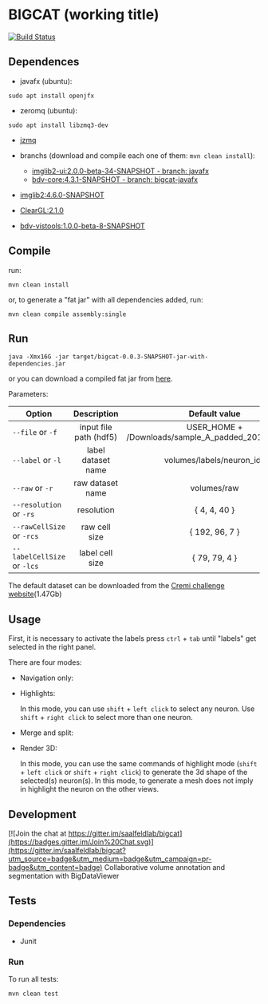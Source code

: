 # BIGCAT (working title)

[![Build Status](https://travis-ci.org/ssinhaleite/bigcat.svg?branch=javafx-generic-listeners)](https://travis-ci.org/ssinhaleite/bigcat)

## Dependences

* javafx (ubuntu):

```shell
sudo apt install openjfx
```

* zeromq (ubuntu):

```shell
sudo apt install libzmq3-dev
```
* [jzmq](https://github.com/zeromq/jzmq)

* branchs (download and compile each one of them: `mvn clean install`):
	* [imglib2-ui:2.0.0-beta-34-SNAPSHOT - branch: javafx](https://github.com/hanslovsky/imglib2-ui/tree/javafx)
	* [bdv-core:4.3.1-SNAPSHOT - branch: bigcat-javafx](https://github.com/hanslovsky/bigdataviewer-core/tree/bigcat-javafx)

* [imglib2:4.6.0-SNAPSHOT](https://github.com/imglib/imglib2.git)

* [ClearGL:2.1.0](https://github.com/ClearVolume/ClearGL.git)

* [bdv-vistools:1.0.0-beta-8-SNAPSHOT](https://github.com/bigdataviewer/bigdataviewer-vistools.git)

## Compile

run:

```shell
mvn clean install
```

or, to generate a "fat jar" with all dependencies added, run:

```shell
mvn clean compile assembly:single
```

## Run

```shell
java -Xmx16G -jar target/bigcat-0.0.3-SNAPSHOT-jar-with-dependencies.jar
```

or you can download a compiled fat jar from [here](https://www.dropbox.com/s/ouhmymh5k057mdg/bigcat-0.0.3-SNAPSHOT-jar-with-dependencies-07112017.jar?dl=0).

Parameters:

| Option                  | Description        | Default value             |
| ----------------------- |:------------------:|:-------------------------:|
| `--file` or `-f`        | input file path (hdf5) | USER_HOME + /Downloads/sample_A_padded_20160501.hdf |
| `--label` or `-l`       | label dataset name | volumes/labels/neuron_ids |
| `--raw` or `-r`         | raw dataset name   | volumes/raw               |
| `--resolution` or `-rs` | resolution         | { 4, 4, 40 }              |
| `--rawCellSize` or `-rcs` | raw cell size    | { 192, 96, 7 }            |
| `--labelCellSize` or `-lcs`| label cell size | { 79, 79, 4 }             |

The default dataset can be downloaded from the [Cremi challenge website](https://cremi.org/static/data/sample_A_padded_20160501.hdf)(1.47Gb)

## Usage

First, it is necessary to activate the labels 
press `ctrl` + `tab` until "labels" get selected in the right panel.

There are four modes:
* Navigation only:

* Highlights:

   In this mode, you can use `shift` + `left click` to select any neuron. Use `shift` + `right click` to select more than one neuron.

* Merge and split:

* Render 3D:

   In this mode, you can use the same commands of highlight mode (`shift` + `left click` or `shift` + `right click`) to generate the 3d shape of the selected(s) neuron(s).
   In this mode, to generate a mesh does not imply in highlight the neuron on the other views.

## Development

[![Join the chat at https://gitter.im/saalfeldlab/bigcat](https://badges.gitter.im/Join%20Chat.svg)](https://gitter.im/saalfeldlab/bigcat?utm_source=badge&utm_medium=badge&utm_campaign=pr-badge&utm_content=badge)
Collaborative volume annotation and segmentation with BigDataViewer

## Tests

### Dependencies
* Junit

### Run

To run all tests:
```
mvn clean test
```

